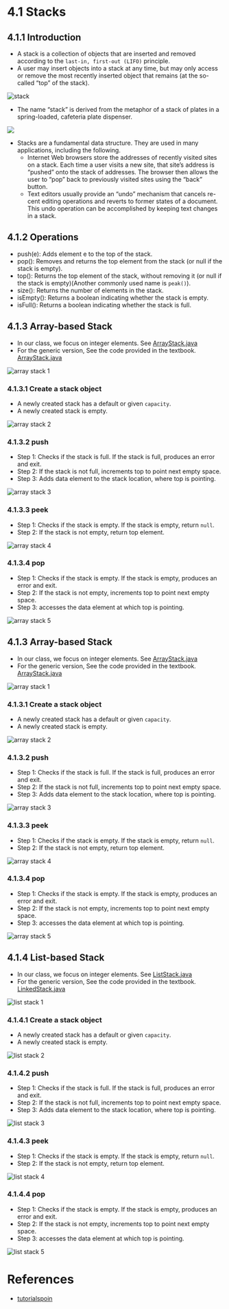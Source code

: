 # 4.1 Stacks

## 4.1.1 Introduction
+ A stack is a collection of objects that are inserted and removed according to the `last-in, first-out (LIFO)` principle.
+ A user may insert objects into a stack at any time, but may only access or remove the most recently inserted object that remains (at the so-called “top” of the stack).

![stack](https://www.tutorialspoint.com/data_structures_algorithms/images/stack_representation.jpg)

+ The name “stack” is derived from the metaphor of a stack of plates in a spring-loaded, cafeteria plate dispenser.

<img src="http://cdn.shopify.com/s/files/1/2806/3270/products/T_77414fb8-f431-4656-ad3b-43ff6620664b_1200x1200.jpg" style="width:400, height:600">

+ Stacks are a fundamental data structure. They are used in many applications, including the following.
  - Internet Web browsers store the addresses of recently visited sites on a stack. Each time a user visits a new site, that site’s address is “pushed” onto the stack of addresses. The browser then allows the user to “pop” back to previously visited sites using the “back” button.
  - Text editors usually provide an “undo” mechanism that cancels re- cent editing operations and reverts to former states of a document. This undo operation can be accomplished by keeping text changes in a stack.


## 4.1.2 Operations
+ push(e): Adds element e to the top of the stack.
+ pop(): Removes and returns the top element from the stack (or null if the stack is empty).
+ top(): Returns the top element of the stack, without removing it (or null if the stack is empty)(Another commonly used name is `peak()`).
+ size(): Returns the number of elements in the stack.
+ isEmpty(): Returns a boolean indicating whether the stack is empty.
+ isFull(): Returns a boolean indicating whether the stack is full. 

## 4.1.3 Array-based Stack
+ In our class, we focus on integer elements. See [ArrayStack.java](https://replit.com/@ZhangNing1/CSCI241NingZhang#CSCI241/ArrayStack.java)
+ For the generic version, See the code provided in the textbook. [ArrayStack.java](https://replit.com/@ZhangNing1/CSCI241NingZhang#net/datastructures/ArrayStack.java)

![array stack 1](../Resources/array_stack-1.png)

### 4.1.3.1 Create a stack object
+ A newly created stack has a default or given `capacity`.
+ A newly created stack is empty.

![array stack 2](../Resources/array_stack-2.png)

### 4.1.3.2 push
+ Step 1: Checks if the stack is full. If the stack is full, produces an error and exit.
+ Step 2: If the stack is not full, increments top to point next empty space.
+ Step 3: Adds data element to the stack location, where top is pointing.


![array stack 3](../Resources/array_stack-3.png)

### 4.1.3.3 peek
+ Step 1: Checks if the stack is empty. If the stack is empty, return `null`.
+ Step 2: If the stack is not empty, return top element.

![array stack 4](../Resources/array_stack-4.png)


### 4.1.3.4 pop
+ Step 1: Checks if the stack is empty. If the stack is empty, produces an error and exit.
+ Step 2: If the stack is not empty, increments top to point next empty space.
+ Step 3: accesses the data element at which top is pointing.


![array stack 5](../Resources/array_stack-5.png)


## 4.1.3 Array-based Stack
+ In our class, we focus on integer elements. See [ArrayStack.java](https://replit.com/@ZhangNing1/CSCI241NingZhang#CSCI241/ArrayStack.java)
+ For the generic version, See the code provided in the textbook. [ArrayStack.java](https://replit.com/@ZhangNing1/CSCI241NingZhang#net/datastructures/ArrayStack.java)

![array stack 1](../Resources/array_stack-1.png)

### 4.1.3.1 Create a stack object
+ A newly created stack has a default or given `capacity`.
+ A newly created stack is empty.

![array stack 2](../Resources/array_stack-2.png)

### 4.1.3.2 push
+ Step 1: Checks if the stack is full. If the stack is full, produces an error and exit.
+ Step 2: If the stack is not full, increments top to point next empty space.
+ Step 3: Adds data element to the stack location, where top is pointing.


![array stack 3](../Resources/array_stack-3.png)

### 4.1.3.3 peek
+ Step 1: Checks if the stack is empty. If the stack is empty, return `null`.
+ Step 2: If the stack is not empty, return top element.

![array stack 4](../Resources/array_stack-4.png)


### 4.1.3.4 pop
+ Step 1: Checks if the stack is empty. If the stack is empty, produces an error and exit.
+ Step 2: If the stack is not empty, increments top to point next empty space.
+ Step 3: accesses the data element at which top is pointing.


![array stack 5](../Resources/array_stack-5.png)



## 4.1.4 List-based Stack
+ In our class, we focus on integer elements. See [ListStack.java](https://replit.com/@ZhangNing1/CSCI241NingZhang#CSCI241/ListStack.java)
+ For the generic version, See the code provided in the textbook. [LinkedStack.java](https://replit.com/@ZhangNing1/CSCI241NingZhang#net/datastructures//LinkedStack.java)

![list stack 1](../Resources/list_stack-1.png)

### 4.1.4.1 Create a stack object
+ A newly created stack has a default or given `capacity`.
+ A newly created stack is empty.

![list stack 2](../Resources/list_stack-2.png)

### 4.1.4.2 push
+ Step 1: Checks if the stack is full. If the stack is full, produces an error and exit.
+ Step 2: If the stack is not full, increments top to point next empty space.
+ Step 3: Adds data element to the stack location, where top is pointing.


![list stack 3](../Resources/list_stack-3.png)

### 4.1.4.3 peek
+ Step 1: Checks if the stack is empty. If the stack is empty, return `null`.
+ Step 2: If the stack is not empty, return top element.

![list stack 4](../Resources/list_stack-4.png)


### 4.1.4.4 pop
+ Step 1: Checks if the stack is empty. If the stack is empty, produces an error and exit.
+ Step 2: If the stack is not empty, increments top to point next empty space.
+ Step 3: accesses the data element at which top is pointing.


![list stack 5](../Resources/list_stack-5.png)






# References
+ [tutorialspoin](https://www.tutorialspoint.com/data_structures_algorithms/stack_algorithm.htm)


